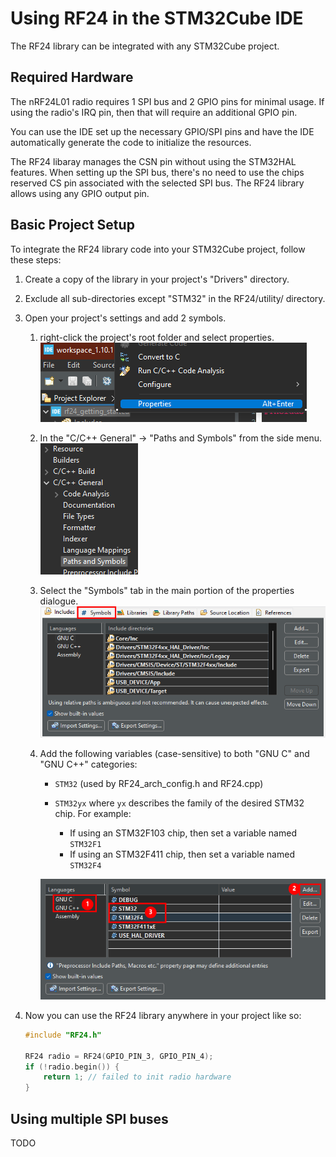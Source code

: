 # Using RF24 in the STM32Cube IDE

The RF24 library can be integrated with any STM32Cube project.

## Required Hardware

The nRF24L01 radio requires 1 SPI bus and 2 GPIO pins for minimal usage. If using the radio's IRQ pin, then that will require an additional GPIO pin.

You can use the IDE set up the necessary GPIO/SPI pins and have the IDE automatically generate the code to initialize the resources.

The RF24 libaray manages the CSN pin without using the STM32HAL features. When setting up the SPI bus, there's no need to use the chips reserved CS pin associated with the selected SPI bus. The RF24 library allows using any GPIO output pin.

## Basic Project Setup

To integrate the RF24 library code into your STM32Cube project, follow these steps:

1. Create a copy of the library in your project's "Drivers" directory.
2. Exclude all sub-directories except "STM32" in the RF24/utility/ directory.
3. Open your project's settings and add 2 symbols.
    1. right-click the project's root folder and select properties.
        ![select project properties](../images/STM32Cube-project-properties.png)
    2. In the "C/C++ General" -> "Paths and Symbols" from the side menu.
        ![select path and symbols](../images/STM32Cube-project-path-symbols.png)
    3. Select the "Symbols" tab in the main portion of the properties dialogue.
        ![select symbols](../images/STM32Cube-project-symbols.png)
    4. Add the following variables (case-sensitive) to both "GNU C" and "GNU C++" categories:
        - `STM32` (used by RF24_arch_config.h and RF24.cpp)
        - `STM32yx` where `yx` describes the family of the desired STM32 chip.
          For example:

            - If using an STM32F103 chip, then set a variable named `STM32F1`
            - If using an STM32F411 chip, then set a variable named `STM32F4`

        ![add symbols](../images/STM32Cube-language-symbols.png)
4. Now you can use the RF24 library anywhere in your project like so:

    ```cpp
    #include "RF24.h"

    RF24 radio = RF24(GPIO_PIN_3, GPIO_PIN_4);
    if (!radio.begin()) {
        return 1; // failed to init radio hardware
    }
    ```

## Using multiple SPI buses

TODO
